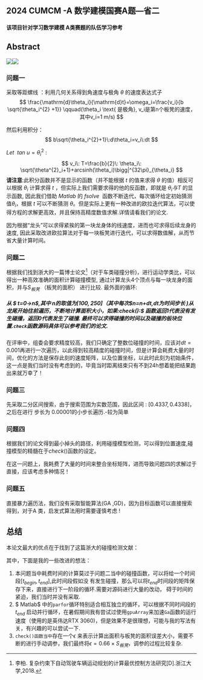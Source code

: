 ## 2024 CUMCM -A 数学建模国赛A题—省二

#### 该项目针对学习数学建模 A类赛题的队伍学习参考

## Abstract

 ![](https://img.shields.io/badge/模型-计算几何模型-blue.svg?style=flat)![](https://img.shields.io/badge/解法-改进欧拉迭代-green.svg?style=flat)

### 问题一

采取等距螺线 ：利用几何关系得到角速度与极角 $\theta$ 的速度表达式子
$$
\frac{\mathrm{d}\theta_i}{\mathrm{d}t}=\omega_i=\frac{v_i}{b \sqrt{\theta_i^{2} +1}}        \qquad(\theta_i \text{ 是极角}, v_i是第n个板凳的速度，其中v_i=1 m/s)
$$

然后利用积分：
$$
b\sqrt{\theta_i^{2}+1}\:d\theta_i=v_i\:dt
$$

*Let*                 $\: tan \:u= \theta^{2}_i$   :
$$
v_i\: T=\frac{b}{2}\: \theta_i\: \sqrt{\theta^{2}_i+1}+arcsinh(\theta_i)\bigg|^{32\pi}_{\theta_i}
$$
**请注意**:此积分函数并不是显示的函数（并不能根据 $t$  的值来求得$\:\theta\:$的值）相反可以根据    $\theta_i$    计算求得  $t$  ，但实际上我们需要求得的他的反函数，即就是 $\theta_i与T$  的显示函数,  因此我们借助 $Matlab$    的$\: fsolve \:$ 函数不断迭代，每次循环给定初始猜测值$\theta_i$，根据$\:t\:$可以不断猜测   $\theta$。但是实际上更有一种改进的欧拉迭代算法，可以使得方程的求解更高效，并且保持高精度数值求解.详情请看我们的论文.

因为根据“龙头”可以求得紧挨的第一块龙身体的线速度，进而也可求得后续龙身的速度,   因此采取改进欧拉算法对于每一块板凳进行迭代，可以求得数值解，从而节省大量计算时间。

### 问题二

根据我们找到浙大的一篇博士论文[^1]（对于车类碰撞分析)，进行运动学类比，可以得出一种高效准确的面积计算碰撞模型,  通过计算龙头4个顶点与每一块龙身的面积，并与$S_{板凳}$  （板凳的面积） 进行比较.    最外面的循环:

##### 从  $ t=0->n$,其中 $n的取值为[100,250]$（其中每次$n=n+dt,dt为时间步长 $)从龙尾开始往前遍历，不断地计算面积大小，如果$\:check()\:$ 函数返回1代表没有发生碰撞，返回0代表发生了碰撞. 最终可以求得碰撞的时间以及碰撞的板块位置.`check`函数源码具体可以参考我们的论文.

在评审中，组委会要求精度较高，我们只确定了整数位碰撞的时间，应该对$dt=0.001$再进行一次遍历，以此得到较高精度的碰撞时间，但是计算会耗费大量的时间，优化的方法是保存此刻的速度矩阵，以及位置坐标，以此时此刻为初始条件，这一点是我们当时没有考虑到的，毕竟当时距离结束只有不到24h想着能把结果跑出来就万幸了！



### 问题三

先采取二分区间搜索，由于搜索范围为实数范围，因此区间 :  $[0.4337 ,0.4338]$，之后在进行 步长为 0.00001的小步长遍历.-较为简单

### 问题四

根据我们的论文得到最小掉头的路径，利用碰撞模型检测，可以得到位置速度,碰撞模型的精髓在于$check()$函数的设定。

在这一问题上，我耗费了大量的时间来整合坐标矩阵，进而导致问题四的求解过于直接，应该考虑多种情况！

### 问题五

直接暴力遍历法，我们没有采取智能算法(GA ,GD)，因为目标函数可以直接搜索得到，对于A 类，启发式算法用时需要谨慎考虑 !



## 总结

本论文最大的优点在于找到了这篇浙大的碰撞检测文献：

[^1]: 李柏. 复杂约束下自动驾驶车辆运动规划的计算最优控制方法研究[D].浙江大学,2018.

其中，下面是我的一些改进的想法：

1.	本问题当中耗费时间的计算莫过于问题二当中的碰撞函数，可以将给一个时间段$[t_{begin},t_{end}]$,此时间段假如没	有发生碰撞，那么可以将$t_{end}$时间段的矩阵保存下来，直接进行下一阶段的循环.需要对源码进行大量的改动，	碍于时间的紧迫，我们当时并没有采取.
2. $ Matlab$   中的`parfor`循环特别适合相互独立的循环，可以根据不同时间段的$t_{end}$  启动并行循环，在暑假期间我有尝试过使用`gpuArray`来加速`Ga`函数的运行速度（使用的是英伟达RTX 3060)，但是效果不是很理想，可能与我的写法有关，有兴趣的可以尝试一下.
3.	`check()函数当中`存在一个$\epsilon$ 来表示计算出面积与板凳的面积误差大小，需要不断的进行手动调参，我们最终将$\epsilon=0.66\times S_{板凳}$，调参的过程比较复杂.
